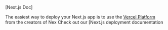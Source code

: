 

[Next.js Doc] 
  
The easiest way to deploy your Next.js app is to use the [Vercel Platform](https/vereomnewuiumdlttmflxtmetxap&utmpa=rea-nxt-pprd) from the creators of Nex
Check out our [Next.js deployment documentation
